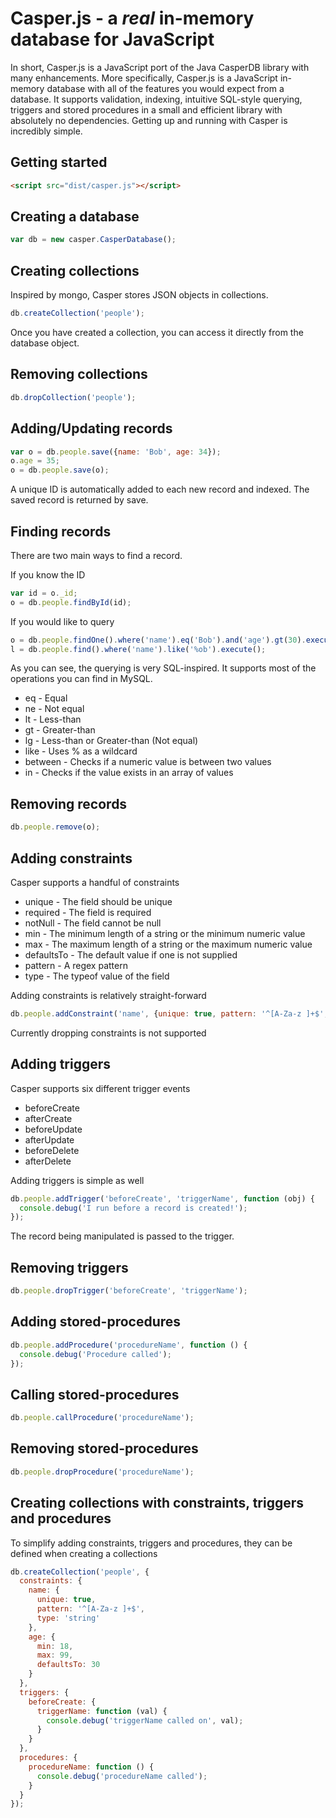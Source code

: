 # Casper.js - a _real_ in-memory database for JavaScript
In short, Casper.js is a JavaScript port of the Java CasperDB library with many enhancements. More specifically, Casper.js is a JavaScript in-memory database with all of the features you would expect from a database. It supports validation, indexing, intuitive SQL-style querying, triggers and stored procedures in a small and efficient library with absolutely no dependencies. Getting up and running with Casper is incredibly simple.

## Getting started
```html
<script src="dist/casper.js"></script>
```

## Creating a database
```javascript
var db = new casper.CasperDatabase();
```

## Creating collections
Inspired by mongo, Casper stores JSON objects in collections.
```javascript
db.createCollection('people');
```
Once you have created a collection, you can access it directly from the database object.

## Removing collections
```javascript
db.dropCollection('people');
```

## Adding/Updating records
```javascript
var o = db.people.save({name: 'Bob', age: 34});
o.age = 35;
o = db.people.save(o);
```
A unique ID is automatically added to each new record and indexed. The saved record is returned by save.

## Finding records
There are two main ways to find a record.

If you know the ID
```javascript
var id = o._id;
o = db.people.findById(id);
```

If you would like to query
```javascript
o = db.people.findOne().where('name').eq('Bob').and('age').gt(30).execute();
l = db.people.find().where('name').like('%ob').execute();
```

As you can see, the querying is very SQL-inspired. It supports most of the operations you can find in MySQL.
 * eq - Equal
 * ne - Not equal
 * lt - Less-than
 * gt - Greater-than
 * lg - Less-than or Greater-than (Not equal)
 * like - Uses % as a wildcard
 * between - Checks if a numeric value is between two values
 * in - Checks if the value exists in an array of values

## Removing records
```javascript
db.people.remove(o);
```

## Adding constraints
Casper supports a handful of constraints
  * unique - The field should be unique
  * required - The field is required
  * notNull - The field cannot be null
  * min - The minimum length of a string or the minimum numeric value
  * max - The maximum length of a string or the maximum numeric value
  * defaultsTo - The default value if one is not supplied
  * pattern - A regex pattern
  * type - The typeof value of the field
  
Adding constraints is relatively straight-forward
```javascript
db.people.addConstraint('name', {unique: true, pattern: '^[A-Za-z ]+$', type: 'string'});
```
Currently dropping constraints is not supported

## Adding triggers
Casper supports six different trigger events
  * beforeCreate
  * afterCreate
  * beforeUpdate
  * afterUpdate
  * beforeDelete
  * afterDelete

Adding triggers is simple as well
```javascript
db.people.addTrigger('beforeCreate', 'triggerName', function (obj) {
  console.debug('I run before a record is created!');
});
```
The record being manipulated is passed to the trigger.

## Removing triggers
```javascript
db.people.dropTrigger('beforeCreate', 'triggerName');
```

## Adding stored-procedures
```javascript
db.people.addProcedure('procedureName', function () {
  console.debug('Procedure called');
});
```

## Calling stored-procedures
```javascript
db.people.callProcedure('procedureName');
```

## Removing stored-procedures
```javascript
db.people.dropProcedure('procedureName');
```

## Creating collections with constraints, triggers and procedures
To simplify adding constraints, triggers and procedures, they can be defined when creating a collections
```javascript
db.createCollection('people', {
  constraints: {
    name: {
      unique: true,
      pattern: '^[A-Za-z ]+$',
      type: 'string'
    },
    age: {
      min: 18,
      max: 99,
      defaultsTo: 30
    }
  },
  triggers: {
    beforeCreate: {
      triggerName: function (val) {
        console.debug('triggerName called on', val);
      }
    }
  },
  procedures: {
    procedureName: function () {
      console.debug('procedureName called');
    }
  }
});
```
